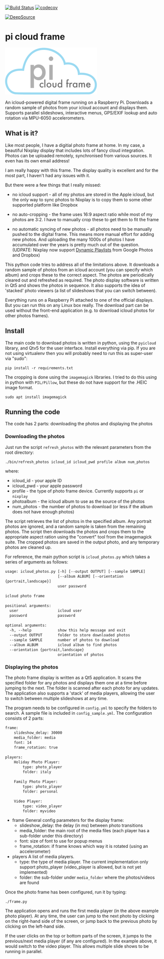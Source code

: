 [![Build Status](https://travis-ci.org/paulknewton/pi-cloud-frame.svg?branch=master)](https://travis-ci.org/paulknewton/pi-cloud-frame)
[![codecov](https://codecov.io/gh/paulknewton/pi-cloud-frame/branch/master/graph/badge.svg)](https://codecov.io/gh/paulknewton/pi-cloud-frame)

[![DeepSource](https://static.deepsource.io/deepsource-badge-light.svg)](https://deepsource.io/gh/paulknewton/pi-cloud-frame/?ref=repository-badge)
# pi cloud frame
![logo_medium](logo_medium.png)

An icloud-powered digital frame running on a Raspberry Pi.
Downloads a random sample of photos from your icloud account and displays them. Supports parallel slideshows, interactive menus, GPS/EXIF lookup and auto rotation via MPU-6050 accelerometers.

## What is it?

Like most people, I have a digitial photo frame at home. In my case, a beautiful Nixplay display that includes lots of fancy cloud integration. Photos can be uploaded remotely, synchronised from various sources. It even has its own email address!

I am really happy with this frame. The display quality is excellent and for the most part, I haven't had any issues with it.

But there were a few things that I really missed:
* no icloud support - all of my photos are stored in the Apple icloud, but the only way to sync photos to Nixplay is to copy them to some other supported platform like Dropbox

* no auto-cropping - the frame uses 16:9 aspect ratio while most of my photos are 3:2. I have to manually crop these to get them to fit the frame

* no automatic syncing of new photos - all photos need to be manually pushed to the digital frame. This means more manual effort for adding new photos. And uploading the many 1000s of photos I have accumulated over the years is pretty much out of the question. (UDPATE: Nixplay now support [Dynamic Playlists](https://blog.nixplay.com/2018/10/nixplays-dynamic-playlists-explained) from Google Photos and Dropbox)

This python code tries to address all of the limitations above. It downloads a random sample of photos from an icloud account (you can specify which album) and crops these to the correct aspect. The photos are periodically cleared out and refreshed as required. The photo display software is written in Qt5 and shows the photos in sequence. It also supports the idea of 'stacked' photo viewers (a list of slideshows that you can switch between).

Everything runs on a Raspberry Pi attached to one of the official displays. But you can run this on any Linux box really. The download part can be used without the front-end application (e.g. to download icloud photos for other photos frames).

## Install

The main code to download photos is written in python, using the ```pyicloud``` library, and Qtv5 for the user interface. Install everything via pip. If you are not using virtualenv then you will probably need to run this as super-user via "sudo":

```
pip install -r requirements.txt
```

The cropping is done using the ```imagemagick``` libraries. I tried to do this using in python with ```PIL/Pillow```, but these do not have support for the .HEIC image format.

```
sudo apt install imagemagick
```

## Running the code

The code has 2 parts: downloading the photos and displaying the photos

### Downloading the photos

Just run the script ```refresh_photos``` with the relevant parameters from the root directory:

```
./bin/refresh_photos icloud_id icloud_pwd profile album num_photos
```
where:
* icloud_id - your apple ID
* icloud_pwd - your apple password
* profile - the type of photo frame device. Currently supports ```pi``` or ```nixplay```
* photoalbum - the icloud album to use as the source of the photos
* num_photos - the number of photos to download (or less if the album does not have enough photos)

The script retrieves the list of photos in the specified album. Any portrait photos are ignored, and a random sample is taken from the remaining photos. The script then downloads the photos and crops them to the appropriate aspect ration using the "convert" tool from the imagemagick suite. The cropped photos are saved in the output photo, and any temporary photos are cleaned up.

For reference, the main python script is ```icloud_photos.py``` which takes a series of arguments as follows:
```
usage: icloud_photos.py [-h] [--output OUTPUT] [--sample SAMPLE]
                        [--album ALBUM] [--orientation {portrait,landscape}]
                        user password

icloud photo frame

positional arguments:
  user                  icloud user
  password              password

optional arguments:
  -h, --help            show this help message and exit
  --output OUTPUT       folder to store downloaded photos
  --sample SAMPLE       number of photos to download
  --album ALBUM         icloud album to find photos
  --orientation {portrait,landscape}
                        orientation of photos
```


### Displaying the photos

The photo frame display is written as a Qt5 application. It scans the specified folder for any photos and displays them one at a time before jumping to the next. The folder is scanned after each photo for any updates. The application also supports a 'stack' of media players, allowing the user to switch between multiple slideshows at any time.

The program needs to be configured in ```config.yml``` to specify the folders to search. A sample file is included in ```config_sample.yml```. The configuration consists of 2 parts:

```
frame:
    slideshow_delay: 30000
    media_folder: media
    font: 14
    frame_rotation: true

players:
    Holiday Photo Player:
        type: photo_player
        folder: italy
        
    Family Photo Player:
        type: photo_player
        folder: personal
        
    Video Player:
        type: video_player
        folder: myvideo
```
* frame
    General config parameters for the display frame:
    * slideshow_delay: the delay (in ms) between photo transitions
    * media_folder: the main root of the media files (each player has a sub-folder under this directory)
    * font: size of font to use for popup menus
    * frame_rotation: if frame knows which way it is rotated (using an accelerometer)
* players
    A list of media players.
    * type: the type of media player. The current implementation only support photo_player (video_player is allowed, but is not yet implemented)
    * folder: the sub-folder under ```media_folder``` where the photos/videos are found

Once the photo frame has been configured, run it by typing:
```
./frame.py
```

The application opens and runs the first media player (in the above example photo player). At any time, the user can jump to the next photo by clicking on the right-hand side of the screen, or jump back to the previous photo by clicking on the left-hand side.

If the user clicks on the top or bottom parts of the screen, it jumps to the previous/next media player (if any are configured). In the example above, it would switch to the video player. This allows multiple slide shows to be running in parallel.
